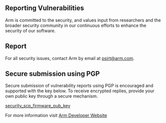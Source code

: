 ## Reporting Vulnerabilities

Arm is committed to the security, and values input from researchers and the
broader security community in our continuous efforts to enhance the security of
our software.

## Report

For all security issues, contact Arm by email at <psirt@arm.com>.

## Secure submission using PGP

Secure submission of vulnerability reports using PGP is encouraged and supported
with the key below. To receive encrypted replies, provide your own public key
through a secure mechanism.

[security_scp_firmware_pub_key](./security_scp_firmware_pub_key.txt) 

For more information visit
[Arm Developer Website](https://developer.arm.com/support/arm-security-updates/report-security-vulnerabilities)
